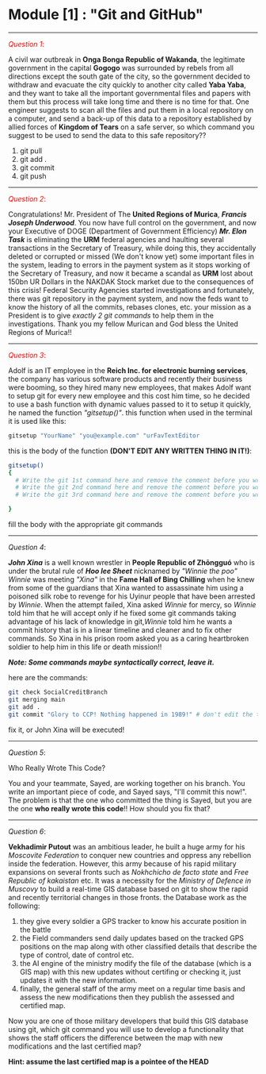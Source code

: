 # Module [1] : **"Git and GitHub"**
---
<span style="color: red;">*Question 1*:</span>


A civil war outbreak in **Onga Bonga Republic of Wakanda**, the legitimate government in the capital **Gogogo** was surrounded by rebels from all directions except the south gate of the city, so the government decided to withdraw and evacuate the city quickly to another city called **Yaba Yaba**, and they want to take all the important governmental files and papers with them but this process will take long time and there is no time for that. One engineer suggests to scan all the files and put them in a local repository on a computer, and send a back-up of this data to a repository established by allied forces of **Kingdom of Tears** on a safe server, so which command you suggest to be used to send the data to this safe repository??

1. git pull
2. git add .
3. git commit
4. git push

---

<span style="color: red;">*Question 2*:</span>


Congratulations! Mr. President of The **United Regions of Murica**, ***Francis Joseph Underwood***.
You now have full control on the government, and now your Executive of DOGE (Department of Government Efficiency) ***Mr. Elon Task*** is eliminating the **URM** federal agencies and haulting several transactions in the Secretary of Treasury, while doing this, they accidentally deleted or corrupted or missed (We don't know yet) some important files in the system, leading to errors in the payment system as it stops working of the Secretary of Treasury, and now it became a scandal as **URM** lost about 150bn UR Dollars in the NAKDAK Stock market due to the consequences of this crisis! Federal Security Agencies started investigations and fortunately, there was git repository in the payment system, and now the feds want to know the history of all the commits, rebases clones, etc. your mission as a President is to give *exactly 2 git commands* to help them in the investigations. Thank you my fellow Murican and God bless the United Regions of Murica!!

---


<span style="color: red;">*Question 3*:</span>


 Adolf is an IT employee in the **Reich Inc. for electronic burning services**, the company has various software products and recently their business were booming, so they hired many new employees, that makes Adolf want to setup git for every new employee and this cost him time, so he decided to use a bash function with dynamic values passed to it to setup it quickly, he named the function *"gitsetup()"*.
this function when used in the terminal it is used like this:


```bash
gitsetup "YourName" "you@example.com" "urFavTextEditor
```

this is the body of the function **(DON'T EDIT ANY WRITTEN THING IN IT!)**:
```bash
gitsetup()
{
  # Write the git 1st command here and remove the comment before you write it till and include the semicolon; "$1"
  # Write the git 2nd command here and remove the comment before you write it till and include the semicolon; "$2"
  # Write the git 3rd command here and remove the comment before you write it till and include the semicolon; "$3"

}
```

fill the body with the appropriate git commands

---

*Question 4*:


***John Xina*** is a well known wrestler in **People Republic of Zhōngguó** who is under the brutal rule of ***Hoo lee Sheet*** nicknamed by *"Winnie the poo"*
*Winnie* was meeting *"Xina"* in the **Fame Hall of Bing Chilling** when he knew from some of the guardians that Xina wanted to assassinate him using a poisoned silk robe to revenge for his Uyinur people that have been arrested by *Winnie*. When the attempt failed, Xina asked *Winnie* for mercy, so *Winnie* told him that he will accept only if he fixed some git commands taking advantage of his lack of knowledge in git,*Winnie* told him he wants a commit history that is in a linear timeline and cleaner and to fix other commands.
So Xina in his prison room asked you as a caring heartbroken soldier to help him in this life or death mission!!


***Note: Some commands maybe syntactically correct, leave it.***


here are the commands:

```bash
git check SocialCreditBranch
git merging main
git add .
git commit "Glory to CCP! Nothing happened in 1989!" # don't edit the text between quotation marks
```


fix it, or John Xina will be executed!


---


*Question 5*:


Who Really Wrote This Code?


You and your teammate, Sayed, are working together on his branch. You write an important piece of code, and Sayed says, "I'll commit this now!".
The problem is that the one who committed the thing is Sayed, but you are the one **who really wrote this code**!! How should you fix that?



---


*Question 6*:


**Vekhadimir Putout** was an ambitious leader, he built a huge army for his *Moscovite Federation* to conquer new countries and oppress any rebellion inside the federation. However, this army because of his rapid military expansions on several fronts such as *Nokhchicho de facto state* and *Free Republic of kakaistan* etc. It was a necessity for the *Ministry of Defence in Muscovy* to build a real-time GIS database based on git to show the rapid and recently territorial changes in those fronts. the Database work as the following:

1. they give every soldier a GPS tracker to know his accurate position in the battle
2. the Field commanders send daily updates based on the tracked GPS positions on the map along with other classified details that describe the type of control, date of control etc.
3. the AI engine of the ministry modify the file of the database (which is a GIS map) with this new updates without certifing or checking it, just updates it with the new information.
4. finally, the general staff of the army meet on a regular time basis and assess the new modifications then they publish the assessed and certified map.

Now you are one of those military developers that build this GIS database using git, which git command you will use to develop a functionality that shows the staff officers the difference between the map with new modifications and the last certified map?


**Hint: assume the last certified map is a pointee of the HEAD**
